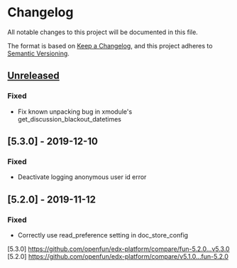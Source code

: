 # Changelog

All notable changes to this project will be documented in this file.

The format is based on [Keep a Changelog](https://keepachangelog.com/en/1.0.0/),
and this project adheres to [Semantic
Versioning](https://semver.org/spec/v2.0.0.html).

## [Unreleased]

### Fixed

- Fix known unpacking bug in xmodule's get_discussion_blackout_datetimes

## [5.3.0] - 2019-12-10

### Fixed

- Deactivate logging anonymous user id error

## [5.2.0] - 2019-11-12

### Fixed

- Correctly use read_preference setting in doc_store_config

[unreleased]: https://github.com/openfun/edx-platform/compare/v5.3.0...dogwood.3-fun
[5.3.0] https://github.com/openfun/edx-platform/compare/fun-5.2.0...v5.3.0
[5.2.0] https://github.com/openfun/edx-platform/compare/v5.1.0...fun-5.2.0

